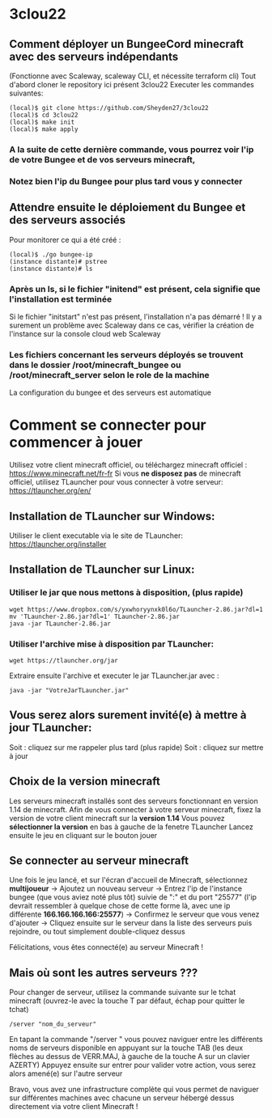 # 3clou22
## Comment déployer un BungeeCord minecraft avec des serveurs indépendants
(Fonctionne avec Scaleway, scaleway CLI, et nécessite terraform cli)
Tout d'abord cloner le repository ici présent 3clou22
Executer les commandes suivantes:


```
(local)$ git clone https://github.com/Sheyden27/3clou22
(local)$ cd 3clou22
(local)$ make init
(local)$ make apply
```
### A la suite de cette dernière commande, vous pourrez voir l'ip de votre Bungee et de vos serveurs minecraft,
### Notez bien **l'ip du Bungee** pour plus tard vous y connecter

## Attendre ensuite le déploiement du Bungee et des serveurs associés

Pour monitorer ce qui a été créé :
```
(local)$ ./go bungee-ip
(instance distante)# pstree
(instance distante)# ls
```
### Après un ls, si le fichier "initend" est présent, cela signifie que l'installation est terminée
Si le fichier "initstart" n'est pas présent, l'installation n'a pas démarré ! Il y a surement un problème avec Scaleway dans ce cas, vérifier la création de l'instance sur la console cloud web Scaleway
### Les fichiers concernant les serveurs déployés se trouvent dans le dossier /root/minecraft_bungee ou /root/minecraft_server selon le role de la machine
La configuration du bungee et des serveurs est automatique


# Comment se connecter pour commencer à jouer
Utilisez votre client minecraft officiel, ou téléchargez minecraft officiel : https://www.minecraft.net/fr-fr
Si vous **ne disposez pas** de minecraft officiel, utilisez TLauncher pour vous connecter à votre serveur: https://tlauncher.org/en/

## Installation de TLauncher sur Windows:
Utiliser le client executable via le site de TLauncher: https://tlauncher.org/installer

## Installation de TLauncher sur Linux:
### Utiliser le jar que nous mettons à disposition, (plus rapide)
```
wget https://www.dropbox.com/s/yxwhoryynxk0l6o/TLauncher-2.86.jar?dl=1
mv 'TLauncher-2.86.jar?dl=1' TLauncher-2.86.jar
java -jar TLauncher-2.86.jar
```
### Utiliser l'archive mise à disposition par TLauncher:
```
wget https://tlauncher.org/jar
```
Extraire ensuite l'archive et executer le jar TLauncher.jar avec : 
```
java -jar "VotreJarTLauncher.jar"
```

## Vous serez alors surement invité(e) à mettre à jour TLauncher:
Soit : cliquez sur me rappeler plus tard (plus rapide)
Soit : cliquez sur mettre à jour

## Choix de la version minecraft
Les serveurs minecraft installés sont des serveurs fonctionnant en version 1.14 de minecraft.
Afin de vous connecter à votre serveur minecraft, fixez la version de votre client minecraft sur la **version 1.14**
Vous pouvez **sélectionner la version** en bas à gauche de la fenetre TLauncher
Lancez ensuite le jeu en cliquant sur le bouton jouer

## Se connecter au serveur minecraft
Une fois le jeu lancé, et sur l'écran d'accueil de Minecraft, sélectionnez **multijoueur**
-> Ajoutez un nouveau serveur
-> Entrez l'ip de l'instance bungee (que vous aviez noté plus tôt) suivie de ":" et du port "25577"
(l'ip devrait ressembler à quelque chose de cette forme là, avec une ip différente **166.166.166.166:25577**)
-> Confirmez le serveur que vous venez d'ajouter
-> Cliquez ensuite sur le serveur dans la liste des serveurs puis rejoindre, ou tout simplement double-cliquez dessus

Félicitations, vous êtes connecté(e) au serveur Minecraft !

## Mais où sont les autres serveurs ???
Pour changer de serveur, utilisez la commande suivante sur le tchat minecraft (ouvrez-le avec la touche T par défaut, échap pour quitter le tchat)
```
/server "nom_du_serveur"
```
En tapant la commande "/server " vous pouvez naviguer entre les différents noms de serveurs disponible en appuyant sur la touche TAB (les deux flèches au dessus de VERR.MAJ, à gauche de la touche A sur un clavier AZERTY)
Appuyez ensuite sur entrer pour valider votre action, vous serez alors amené(e) sur l'autre serveur

Bravo, vous avez une infrastructure complète qui vous permet de naviguer sur différentes machines avec chacune un serveur hébergé dessus directement via votre client Minecraft !
